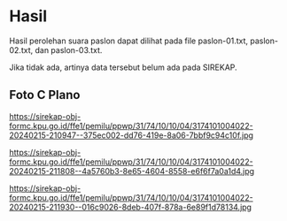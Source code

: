 # Hasil

Hasil perolehan suara paslon dapat dilihat pada file paslon-01.txt, paslon-02.txt, dan paslon-03.txt.

Jika tidak ada, artinya data tersebut belum ada pada SIREKAP.

## Foto C Plano

https://sirekap-obj-formc.kpu.go.id/ffe1/pemilu/ppwp/31/74/10/10/04/3174101004022-20240215-210947--375ec002-dd76-419e-8a06-7bbf9c94c10f.jpg

https://sirekap-obj-formc.kpu.go.id/ffe1/pemilu/ppwp/31/74/10/10/04/3174101004022-20240215-211808--4a5760b3-8e65-4604-8558-e6f6f7a0a1d4.jpg

https://sirekap-obj-formc.kpu.go.id/ffe1/pemilu/ppwp/31/74/10/10/04/3174101004022-20240215-211930--016c9026-8deb-407f-878a-6e89f1d78134.jpg
